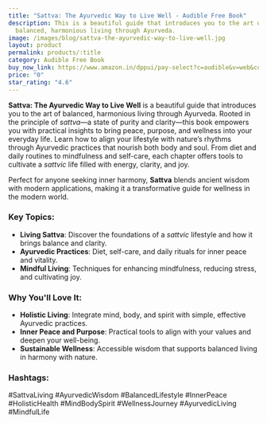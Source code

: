 ```yaml
---
title: "Sattva: The Ayurvedic Way to Live Well - Audible Free Book"
description: This is a beautiful guide that introduces you to the art of
  balanced, harmonious living through Ayurveda.
image: /images/blog/sattva-the-ayurvedic-way-to-live-well.jpg
layout: product
permalink: products/:title
category: Audible Free Book
buy_now_link: https://www.amazon.in/dppui/pay-select?c=audible&v=web&collectShippingAddress=true&actionCode=AINTM035091118001K&inAppBrowser=false&purchaseType=trial&HMAC2=hMGR%2FQhBT4TBaAsPO8wJlX1+MicXk1XpU9Vg1Ch2Oa4TAAAAAGcfuTgAAAAC&MarketplaceID=AJO3FBRUE6J4S&membershipOnly=false&isHomestead=true&asin=B08KFQ1S9Y&addOnAsin=B07V5FGQ94&borrowBundleUpsell=true&preferenceType=Audible&tag=m0150-21
price: "0"
star_rating: "4.6"
---
```


**Sattva: The Ayurvedic Way to Live Well** is a beautiful guide that introduces you to the art of balanced, harmonious living through Ayurveda. Rooted in the principle of *sattva*—a state of purity and clarity—this book empowers you with practical insights to bring peace, purpose, and wellness into your everyday life. Learn how to align your lifestyle with nature’s rhythms through Ayurvedic practices that nourish both body and soul. From diet and daily routines to mindfulness and self-care, each chapter offers tools to cultivate a *sattvic* life filled with energy, clarity, and joy.

Perfect for anyone seeking inner harmony, **Sattva** blends ancient wisdom with modern applications, making it a transformative guide for wellness in the modern world.

### Key Topics:
- **Living Sattva**: Discover the foundations of a *sattvic* lifestyle and how it brings balance and clarity.
- **Ayurvedic Practices**: Diet, self-care, and daily rituals for inner peace and vitality.
- **Mindful Living**: Techniques for enhancing mindfulness, reducing stress, and cultivating joy.

### Why You'll Love It:
- **Holistic Living**: Integrate mind, body, and spirit with simple, effective Ayurvedic practices.
- **Inner Peace and Purpose**: Practical tools to align with your values and deepen your well-being.
- **Sustainable Wellness**: Accessible wisdom that supports balanced living in harmony with nature.

### Hashtags:
#SattvaLiving #AyurvedicWisdom #BalancedLifestyle #InnerPeace #HolisticHealth #MindBodySpirit #WellnessJourney #AyurvedicLiving #MindfulLife
